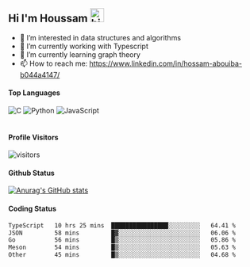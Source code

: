 ## Hi I'm Houssam <img src="https://user-images.githubusercontent.com/1303154/88677602-1635ba80-d120-11ea-84d8-d263ba5fc3c0.gif" width="28px" alt="hi">

- 👀 I’m interested in data structures and algorithms
- 🔭 I’m currently working with Typescript
- 🌱 I’m currently learning graph theory
- 📫 How to reach me: https://www.linkedin.com/in/hossam-abouiba-b044a4147/

#### Top Languages

![C](https://img.shields.io/badge/c-%2300599C.svg?style=for-the-badge&logo=c&logoColor=white)
![Python](https://img.shields.io/badge/python-%2314354C.svg?style=for-the-badge&logo=python&logoColor=white)
![JavaScript](https://img.shields.io/badge/javascript-%23323330.svg?style=for-the-badge&logo=javascript&logoColor=%23F7DF1E)
<br />
<br />
#### Profile Visitors
![visitors](https://visitor-badge.glitch.me/badge?page_id=project-HOSSAM.project-HOSSAM)

#### Github Status
[![Anurag's GitHub stats](https://github-readme-stats.vercel.app/api?username=0xPride&theme=tokyonight)](https://github.com/anuraghazra/github-readme-stats)

#### Coding Status
<!--START_SECTION:waka-->

```txt
TypeScript   10 hrs 25 mins  ████████████████░░░░░░░░░   64.41 %
JSON         58 mins         █▓░░░░░░░░░░░░░░░░░░░░░░░   06.06 %
Go           56 mins         █▒░░░░░░░░░░░░░░░░░░░░░░░   05.86 %
Meson        54 mins         █▒░░░░░░░░░░░░░░░░░░░░░░░   05.63 %
Other        45 mins         █▒░░░░░░░░░░░░░░░░░░░░░░░   04.68 %
```

<!--END_SECTION:waka-->
